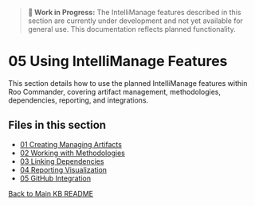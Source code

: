 > **🚧 Work in Progress:** The IntelliManage features described in this section are currently under development and not yet available for general use. This documentation reflects planned functionality.
# 05 Using IntelliManage Features

This section details how to use the planned IntelliManage features within Roo Commander, covering artifact management, methodologies, dependencies, reporting, and integrations.

## Files in this section

*   [01 Creating Managing Artifacts](01_Creating_Managing_Artifacts.md)
*   [02 Working with Methodologies](02_Working_with_Methodologies.md)
*   [03 Linking Dependencies](03_Linking_Dependencies.md)
*   [04 Reporting Visualization](04_Reporting_Visualization.md)
*   [05 GitHub Integration](05_GitHub_Integration.md)

[Back to Main KB README](../README.md)